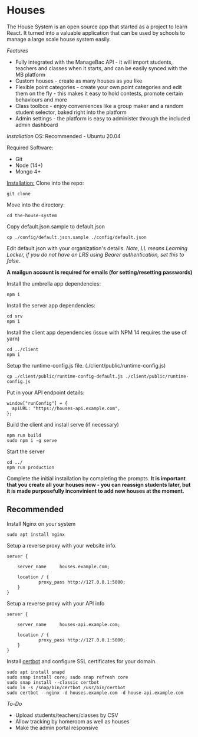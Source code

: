 # Houses

The House System is an open source app that started as a project to learn React. It turned into a valuable application that can be used by schools to manage a large scale house system easily.

_Features_

- Fully integrated with the ManageBac API - it will import students, teachers and classes when it starts, and can be easily synced with the MB platform
- Custom houses - create as many houses as you like
- Flexible point categories - create your own point categories and edit them on the fly - this makes it easy to hold contests, promote certain behaviours and more
- Class toolbox - enjoy conveniences like a group maker and a random student selector, baked right into the platform
- Admin settings - the platform is easy to administer through the included admin dashboard

_Installation_
OS:
Recommended - Ubuntu 20.04

Required Software:

- Git
- Node (14+)
- Mongo 4+

<u>Installation:</u>
Clone into the repo:

```
git clone
```

Move into the directory:

```
cd the-house-system
```

Copy default.json.sample to default.json

```
cp ./config/default.json.sample ./config/default.json
```

Edit default.json with your organization's details. <i>Note, LL means Learning Locker, if you do not have an LRS using Bearer authentication, set this to false</i>.

<b>A mailgun account is required for emails (for setting/resetting passwords)</b>

Install the umbrella app dependencies:

```
npm i
```

Install the server app dependencies:

```
cd srv
npm i
```

Install the client app dependencies (issue with NPM 14 requires the use of yarn)

```
cd ../client
npm i
```

Setup the runtime-config.js file. (./client/public/runtime-config.js)

```
cp ./client/public/runtime-config-default.js ./client/public/runtime-config.js
```

Put in your API endpoint details:

```
window["runConfig"] = {
  apiURL: "https://houses-api.example.com",
};
```

Build the client and install serve (if necessary)

```
npm run build
sudo npm i -g serve
```

Start the server

```
cd ../
npm run production
```

Complete the initial installation by completing the prompts.
<b>It is important that you create all your houses now - you can reassign students later, but it is made purposefully inconvinient to add new houses at the moment.</b>

## Recommended

Install Nginx on your system

```
sudo apt install nginx
```

Setup a reverse proxy with your website info.

```
server {

    server_name     houses.example.com;

    location / {
            proxy_pass http://127.0.0.1:5000;
    }
}
```

Setup a reverse proxy with your API info

```
server {

    server_name     houses-api.example.com;

    location / {
            proxy_pass http://127.0.0.1:5000;
    }
}
```

Install <a href="https://certbot.eff.org/lets-encrypt/ubuntufocal-nginx.html">certbot</a> and configure SSL certificates for your domain.

```
sudo apt install snapd
sudo snap install core; sudo snap refresh core
sudo snap install --classic certbot
sudo ln -s /snap/bin/certbot /usr/bin/certbot
sudo certbot --nginx -d houses.example.com -d house-api.example.com
```

_To-Do_

- Upload students/teachers/classes by CSV
- Allow tracking by homeroom as well as houses
- Make the admin portal responsive
